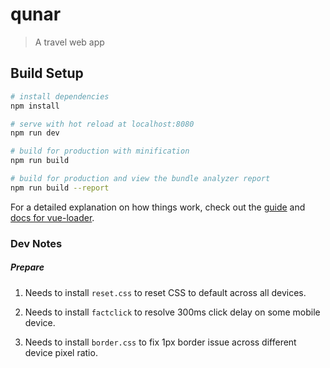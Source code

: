 # qunar

> A travel web app

## Build Setup

``` bash
# install dependencies
npm install

# serve with hot reload at localhost:8080
npm run dev

# build for production with minification
npm run build

# build for production and view the bundle analyzer report
npm run build --report
```

For a detailed explanation on how things work, check out the [guide](http://vuejs-templates.github.io/webpack/) and [docs for vue-loader](http://vuejs.github.io/vue-loader).

### Dev Notes

##### Prepare

1. Needs to install `reset.css` to reset CSS to default across all devices.

1. Needs to install `factclick` to resolve 300ms click delay on some mobile device.

1. Needs to install `border.css` to fix 1px border issue across different device pixel ratio.
